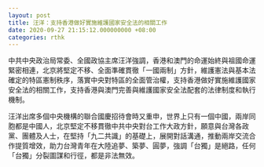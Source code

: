 ```yaml
---
layout: post
title: 汪洋：支持香港做好實施維護國家安全法的相關工作
date: 2020-09-27 21:15:12.000000000 +08:00
categories: rthk
---
```


中共中央政治局常委、全國政協主席汪洋強調，香港和澳門的命運始終與祖國命運緊密相連，北京將堅定不移、全面準確貫徹「一國兩制」方針，維護憲法與基本法確定的特區憲制秩序，落實中央對特區的全面管治權，支持香港做好實施維護國家安全法的相關工作，支持香港與澳門完善與維護國家安全法配套的法律制度和執行機制。

汪洋出席多個中央機構的聯合國慶招待會時又重申，世界上只有一個中國，兩岸同胞都是中國人，北京堅定不移貫徹中共中央對台工作大政方針，願意與台灣各政黨、團體及人士，在堅持「九二共識」的基礎上，展開對話溝通，推動兩岸交流合作提質增效，助力台灣青年在大陸追夢、築夢、圓夢，強調「台獨」是絕路，任何「台獨」分裂圖謀和行徑，都是非法無效。
